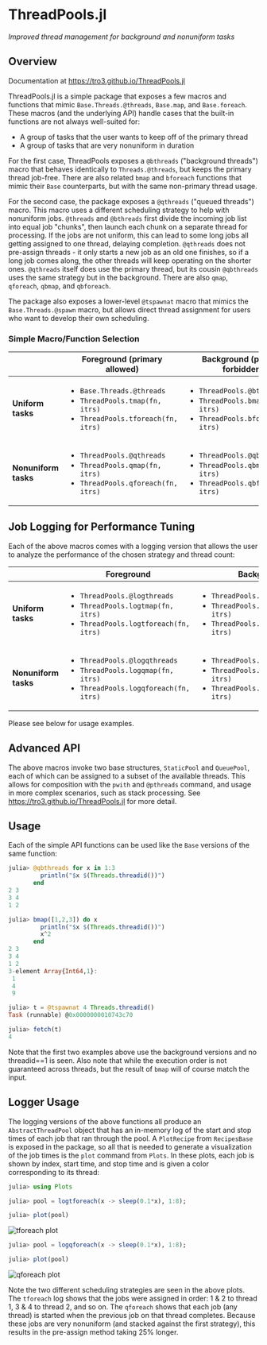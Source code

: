 # ThreadPools.jl

_Improved thread management for background and nonuniform tasks_

## Overview

Documentation at https://tro3.github.io/ThreadPools.jl

ThreadPools.jl is a simple package that exposes a few macros and functions
that mimic `Base.Threads.@threads`, `Base.map`, and `Base.foreach`. These 
macros (and the underlying API) handle cases that the built-in functions are 
not always well-suited for:

* A group of tasks that the user wants to keep off of the primary thread
* A group of tasks that are very nonuniform in duration

For the first case, ThreadPools exposes a `@bthreads` ("background threads") 
macro that behaves identically to `Threads.@threads`, but keeps the
primary thread job-free.  There are also related `bmap` and `bforeach`
functions that mimic their `Base` counterparts, but with the same non-primary 
thread usage.

For the second case, the package exposes a `@qthreads` ("queued threads") macro. 
This macro uses a different scheduling strategy to help with nonuniform jobs. 
`@threads` and `@bthreads` first divide the incoming job list into equal job 
"chunks", then launch each 
chunk on a separate thread for processing.  If the jobs are not uniform, this
can lead to some long jobs all getting assigned to one thread, delaying 
completion.  `@qthreads` does not pre-assign threads - it only starts a new 
job as an old one finishes, so if a long job comes along, the other threads 
will keep operating on the shorter ones.  `@qthreads` itself does use the 
primary thread, but its cousin `@qbthreads` uses the same strategy but in the background.
There are also `qmap`, `qforeach`, `qbmap`, and `qbforeach`.

The package also exposes a lower-level `@tspawnat` macro that mimics the 
`Base.Threads.@spawn` macro, but allows direct thread assignment for users who 
want to develop their own scheduling.

### Simple Macro/Function Selection

|                      | Foreground (primary allowed) |  Background (primary forbidden) |
| -------------------- | ---------------------------- | ------------------------------- |
| **Uniform tasks**    | <ul><li>`Base.Threads.@threads`</li><li>`ThreadPools.tmap(fn, itrs)`</li><li>`ThreadPools.tforeach(fn, itrs)`</li></ul> | <ul><li>`ThreadPools.@bthreads`</li><li>`ThreadPools.bmap(fn, itrs)`</li><li>`ThreadPools.bforeach(fn, itrs)`</li></ul> |
| **Nonuniform tasks** | <ul><li>`ThreadPools.@qthreads`</li><li>`ThreadPools.qmap(fn, itrs)`</li><li>`ThreadPools.qforeach(fn, itrs)`</li></ul> | <ul><li>`ThreadPools.@qbthreads`</li><li>`ThreadPools.qbmap(fn, itrs)`</li><li>`ThreadPools.qbforeach(fn, itrs)`</li></ul> |


## Job Logging for Performance Tuning

Each of the above macros comes with a logging version that allows the user to 
analyze the performance of the chosen strategy and thread count:

|                      | Foreground  |  Background  |
| -------------------- | ----------- | ------------ |
| **Uniform tasks**    | <ul><li>`ThreadPools.@logthreads`</li><li>`ThreadPools.logtmap(fn, itrs)`</li><li>`ThreadPools.logtforeach(fn, itrs)`</li></ul> | <ul><li>`ThreadPools.@logbthreads`</li><li>`ThreadPools.logbmap(fn, itrs)`</li><li>`ThreadPools.logbforeach(fn, itrs)`</li></ul> |
| **Nonuniform tasks** | <ul><li>`ThreadPools.@logqthreads`</li><li>`ThreadPools.logqmap(fn, itrs)`</li><li>`ThreadPools.logqforeach(fn, itrs)`</li></ul> | <ul><li>`ThreadPools.@logqbthreads`</li><li>`ThreadPools.logqbmap(fn, itrs)`</li><li>`ThreadPools.logqbforeach(fn, itrs)`</li></ul> |

Please see below for usage examples.

## Advanced API

The above macros invoke two base structures, `StaticPool` and `QueuePool`, each of which can 
be assigned to a subset of the available threads.  This allows for composition with the
`pwith` and `@pthreads` command, and usage in more complex scenarios, such as stack
processing.  See  https://tro3.github.io/ThreadPools.jl for more detail.


## Usage

Each of the simple API functions can be used like the `Base` versions of the 
same function: 

```julia
julia> @qbthreads for x in 1:3
         println("$x $(Threads.threadid())")
       end
2 3
3 4
1 2

julia> bmap([1,2,3]) do x
         println("$x $(Threads.threadid())")
         x^2
       end
2 3
3 4
1 2
3-element Array{Int64,1}:
 1
 4
 9

julia> t = @tspawnat 4 Threads.threadid()
Task (runnable) @0x0000000010743c70

julia> fetch(t)
4
```
Note that the first two examples above use the background versions and no 
threadid==1 is seen.  Also note that while the execution order is not 
guaranteed across threads, but the result of `bmap` will of course match 
the input. 

## Logger Usage

The logging versions of the above functions all produce an `AbstractThreadPool` 
object that has an in-memory log of the start and stop times of each job that 
ran through the pool.  A `PlotRecipe` from `RecipesBase` is exposed in the 
package, so all that is needed to generate a visualization of the job times is 
the `plot` command from `Plots`.  In these plots, each job is shown by index,
start time, and stop time and is given a color corresponding to its thread:

```julia
julia> using Plots

julia> pool = logtforeach(x -> sleep(0.1*x), 1:8);

julia> plot(pool)
```
![tforeach plot](https://tro3.github.io/ThreadPools.jl/build/img/staticlog.png)


```julia
julia> pool = logqforeach(x -> sleep(0.1*x), 1:8);

julia> plot(pool)
```
![qforeach plot](https://tro3.github.io/ThreadPools.jl/build/img/qlog.png)


Note the two different scheduling strategies are seen in the above plots. The 
`tforeach` log shows that the jobs were assigned in order: 1 & 2 to 
thread 1, 3 & 4 to thread 2, and so on.  The `qforeach` shows that each
job (any thread) is started when the previous job on that thread completes.
Because these jobs are very nonuniform (and stacked against the first
strategy), this results in the pre-assign method taking 25% longer.
